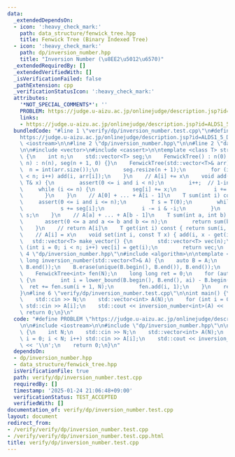 ```yaml
---
data:
  _extendedDependsOn:
  - icon: ':heavy_check_mark:'
    path: data_structure/fenwick_tree.hpp
    title: Fenwick Tree (Binary Indexed Tree)
  - icon: ':heavy_check_mark:'
    path: dp/inversion_number.hpp
    title: "Inversion Number (\u8EE2\u5012\u6570)"
  _extendedRequiredBy: []
  _extendedVerifiedWith: []
  _isVerificationFailed: false
  _pathExtension: cpp
  _verificationStatusIcon: ':heavy_check_mark:'
  attributes:
    '*NOT_SPECIAL_COMMENTS*': ''
    PROBLEM: https://judge.u-aizu.ac.jp/onlinejudge/description.jsp?id=ALDS1_5_D
    links:
    - https://judge.u-aizu.ac.jp/onlinejudge/description.jsp?id=ALDS1_5_D
  bundledCode: "#line 1 \"verify/dp/inversion_number.test.cpp\"\n#define PROBLEM \"\
    https://judge.u-aizu.ac.jp/onlinejudge/description.jsp?id=ALDS1_5_D\"\n\n#include\
    \ <iostream>\n\n#line 2 \"dp/inversion_number.hpp\"\n\n#line 2 \"data_structure/fenwick_tree.hpp\"\
    \n\n#include <vector>\n#include <cassert>\n\ntemplate <class T> struct FenwickTree\
    \ {\n    int n;\n    std::vector<T> seg;\n    FenwickTree() : n(0) {}\n    FenwickTree(int\
    \ n) : n(n), seg(n + 1, 0) {}\n    FenwickTree(std::vector<T>& arr) {\n      \
    \  n = int(arr.size());\n        seg.resize(n + 1);\n        for (int i = 0; i\
    \ < n; i++) add(i, arr[i]);\n    }\n    // A[i] += x\n    void add(int i, const\
    \ T& x) {\n        assert(0 <= i and i < n);\n        i++;  // 1-indexed\n   \
    \     while (i <= n) {\n            seg[i] += x;\n            i += i & -i;\n \
    \       }\n    }\n    // A[0] + ... + A[i - 1]\n    T sum(int i) const {\n   \
    \     assert(0 <= i and i <= n);\n        T s = T(0);\n        while (i > 0) {\n\
    \            s += seg[i];\n            i -= i & -i;\n        }\n        return\
    \ s;\n    }\n    // A[a] + ... + A[b - 1]\n    T sum(int a, int b) const {\n \
    \       assert(0 <= a and a <= b and b <= n);\n        return sum(b) - sum(a);\n\
    \    }\n    // return A[i]\n    T get(int i) const { return sum(i, i + 1); }\n\
    \    // A[i] = x\n    void set(int i, const T x) { add(i, x - get(i)); }\n\n \
    \   std::vector<T> make_vector() {\n        std::vector<T> vec(n);\n        for\
    \ (int i = 0; i < n; i++) vec[i] = get(i);\n        return vec;\n    }\n};\n#line\
    \ 4 \"dp/inversion_number.hpp\"\n#include <algorithm>\n\ntemplate <class T> long\
    \ long inversion_number(std::vector<T>& A) {\n    auto B = A;\n    sort(B.begin(),\
    \ B.end());\n    B.erase(unique(B.begin(), B.end()), B.end());\n    int N = (int)B.size();\n\
    \    FenwickTree<int> fen(N);\n    long long ret = 0;\n    for (auto& ai : A)\
    \ {\n        int i = lower_bound(B.begin(), B.end(), ai) - B.begin();\n      \
    \  ret += fen.sum(i + 1, N);\n        fen.add(i, 1);\n    }\n    return ret;\n\
    }\n#line 6 \"verify/dp/inversion_number.test.cpp\"\n\nint main() {\n    int N;\n\
    \    std::cin >> N;\n    std::vector<int> A(N);\n    for (int i = 0; i < N; i++)\
    \ std::cin >> A[i];\n    std::cout << inversion_number<int>(A) << '\\n';\n   \
    \ return 0;\n}\n"
  code: "#define PROBLEM \"https://judge.u-aizu.ac.jp/onlinejudge/description.jsp?id=ALDS1_5_D\"\
    \n\n#include <iostream>\n\n#include \"dp/inversion_number.hpp\"\n\nint main()\
    \ {\n    int N;\n    std::cin >> N;\n    std::vector<int> A(N);\n    for (int\
    \ i = 0; i < N; i++) std::cin >> A[i];\n    std::cout << inversion_number<int>(A)\
    \ << '\\n';\n    return 0;\n}\n"
  dependsOn:
  - dp/inversion_number.hpp
  - data_structure/fenwick_tree.hpp
  isVerificationFile: true
  path: verify/dp/inversion_number.test.cpp
  requiredBy: []
  timestamp: '2025-01-24 21:06:48+09:00'
  verificationStatus: TEST_ACCEPTED
  verifiedWith: []
documentation_of: verify/dp/inversion_number.test.cpp
layout: document
redirect_from:
- /verify/verify/dp/inversion_number.test.cpp
- /verify/verify/dp/inversion_number.test.cpp.html
title: verify/dp/inversion_number.test.cpp
---
```

